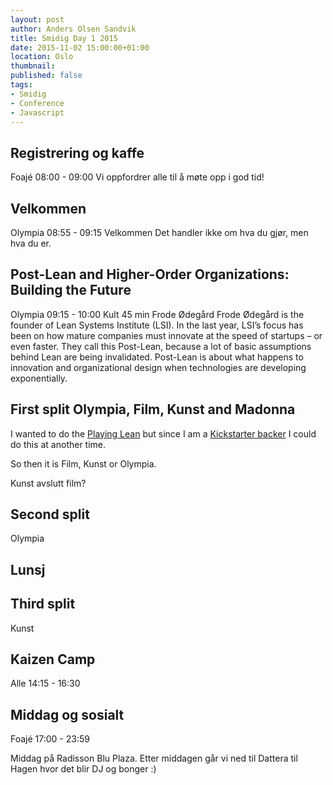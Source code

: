```yaml
---
layout: post
author: Anders Olsen Sandvik
title: Smidig Day 1 2015
date: 2015-11-02 15:00:00+01:00
location: Oslo
thumbnail:
published: false
tags:
- Smidig
- Conference
- Javascript
---
```


## Registrering og kaffe
Foajé  08:00 - 09:00  Vi oppfordrer alle til å møte opp i god tid!

## Velkommen
Olympia  08:55 - 09:15 Velkommen Det handler ikke om hva du gjør, men hva du er.

## Post-Lean and Higher-Order Organizations: Building the Future
Olympia  09:15 - 10:00 Kult 45 min  Frode Ødegård
Frode Ødegård is the founder of Lean Systems Institute (LSI).
In the last year, LSI’s focus has been on how mature companies must innovate at the speed of startups – or even faster. They call this Post-Lean, because a lot of basic assumptions behind Lean are being invalidated. Post-Lean is about what happens to innovation and organizational design when technologies are developing exponentially.

## First split Olympia, Film, Kunst and Madonna
I wanted to do the [Playing Lean](http://www.playinglean.com/) but since I am a [Kickstarter backer](https://www.kickstarter.com/projects/simenfur/playing-lean-relaunch-play-leaner) I could do this at another time.

So then it is Film, Kunst or Olympia.

Kunst avslutt film?

## Second split
Olympia

## Lunsj

## Third split
Kunst

## Kaizen Camp
Alle  14:15 - 16:30

## Middag og sosialt
Foajé  17:00 - 23:59

Middag på Radisson Blu Plaza. Etter middagen går vi ned til Dattera til Hagen hvor det blir DJ og bonger :)

